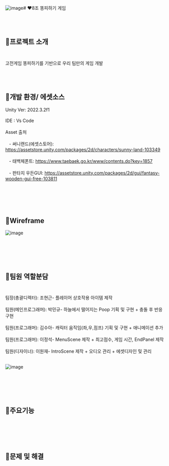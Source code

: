 ![image](https://github.com/Leejungsuk96/8GroupTeamproject/assets/114940193/383d9a1a-d6ed-4a7f-8e76-1dc5613fbfdb)# :heart:8조 똥피하기 게임
<br/><br/>
<br/><br/>
## :large_blue_circle:프로젝트 소개<br/><br/>
고전게임 똥피하기를 기반으로 우리 팀만의 게임 개발
<br/><br/>
<br/><br/>




## :orange_heart:개발 환경/ 에셋소스
Unity Ver: 2022.3.2f1<br/><br/>
IDE : Vs Code <br/><br/>
Asset 출처 <br/><br/>
&nbsp;&nbsp;&nbsp;- 써니랜드(에셋스토어): https://assetstore.unity.com/packages/2d/characters/sunny-land-103349 <br/><br/>
&nbsp;&nbsp;&nbsp;- 태백체폰트: https://www.taebaek.go.kr/www/contents.do?key=1857 <br/><br/>
&nbsp;&nbsp;&nbsp;- 판타지 우든GUI: https://assetstore.unity.com/packages/2d/gui/fantasy-wooden-gui-free-103811 

<br/><br/><br/><br/>

## :yellow_heart:Wireframe
![image](https://github.com/Leejungsuk96/8GroupTeamproject/assets/114940193/e4043729-bd00-42f1-99bf-bff9367f7f15)

<br/><br/><br/><br/>

## :green_heart:팀원 역할분담<br/><br/>
팀장(총괄디렉터): 조현근- 플레이어 상호작용 아이템 제작<br/><br/>
팀원(메인프로그래머): 박민규- 하늘에서 떨어지는 Poop 기획 및 구현 + 충돌 후 반응 구현<br/><br/>
팀원(프로그래머): 김수아- 캐릭터 움직임(좌,우,점프) 기획 및 구현 + 애니메이션 추가<br/><br/>
팀원(프로그래머): 이정석- MenuScene 제작 + 최고점수, 게임 시간, EndPanel 제작<br/><br/>
팀원(디자이너): 이원재- IntroScene 제작 + 오디오 관리 + 에셋디자인 및 관리
<br/><br/>

![image](https://github.com/Leejungsuk96/8GroupTeamproject/assets/114940193/2e77465f-2609-413e-9938-56ae29be4567)


<br/><br/><br/><br/>

## :blue_heart:주요기능

<br/><br/><br/><br/>

## :purple_heart:문제 및 해결
